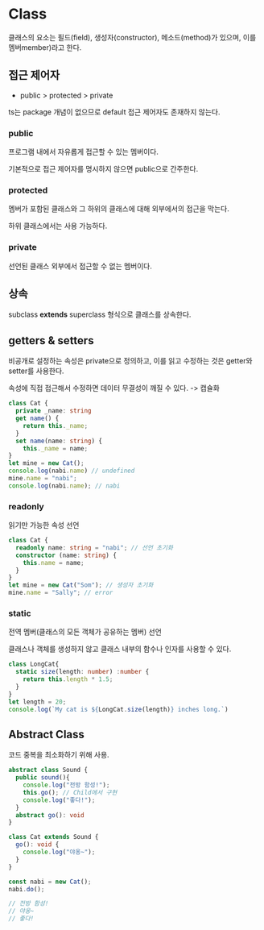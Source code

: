 # Class

클래스의 요소는 필드(field), 생성자(constructor), 메소드(method)가 있으며, 이를 멤버member)라고 한다.

## 접근 제어자
- public > protected > private

ts는 package 개념이 없으므로 default 접근 제어자도 존재하지 않는다.

### public
프로그램 내에서 자유롭게 접근할 수 있는 멤버이다.

기본적으로 접근 제어자를 명시하지 않으면 public으로 간주한다.

### protected
멤버가 포함된 클래스와 그 하위의 클래스에 대해 외부에서의 접근을 막는다.

하위 클래스에서는 사용 가능하다.

### private
선언된 클래스 외부에서 접근할 수 없는 멤버이다.

## 상속
subclass **extends** superclass 형식으로 클래스를 상속한다.

## getters & setters
비공개로 설정하는 속성은 private으로 정의하고, 이를 읽고 수정하는 것은 getter와 setter를 사용한다.

속성에 직접 접근해서 수정하면 데이터 무결성이 깨질 수 있다. -> 캡슐화
```typescript
class Cat {
  private _name: string
  get name() {
    return this._name;
  }
  set name(name: string) {
    this._name = name;
}
let mine = new Cat();
console.log(nabi.name) // undefined
mine.name = "nabi";
console.log(nabi.name); // nabi
```
### readonly
읽기만 가능한 속성 선언
```typescript
class Cat {
  readonly name: string = "nabi"; // 선언 초기화
  constructor (name: string) {
    this.name = name;
  }
}
let mine = new Cat("Som"); // 생성자 초기화
mine.name = "Sally"; // error
```
### static
전역 멤버(클래스의 모든 객체가 공유하는 멤버) 선언

클래스나 객체를 생성하지 않고 클래스 내부의 함수나 인자를 사용할 수 있다.
```typescript
class LongCat{
  static size(length: number) :number {
    return this.length * 1.5;
  }
}
let length = 20;
console.log(`My cat is ${LongCat.size(length)} inches long.`)
```

## Abstract Class
코드 중복을 최소화하기 위해 사용.
```typescript
abstract class Sound {
  public sound(){
    console.log("전방 함성!");
    this.go(); // Child에서 구현
    console.log("좋다!");
  }
  abstract go(): void
}

class Cat extends Sound {
  go(): void {
    console.log("야옹~");
  }
}

const nabi = new Cat();
nabi.do();

// 전방 함성!
// 야옹~
// 좋다!
```

